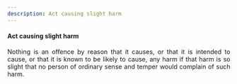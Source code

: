 ```yaml
---
description: Act causing slight harm
---
```


#### Act causing slight harm
<div style="text-align: justify">

Nothing is an offence by reason that it causes, or that it is intended to cause, or that it is known to be likely to cause, any harm if that harm is so slight that no person of ordinary sense and temper would complain of such harm.

</div>
